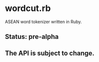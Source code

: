 # wordcut.rb
ASEAN word tokenizer written in Ruby.

## Status: pre-alpha

## The API is subject to change.

